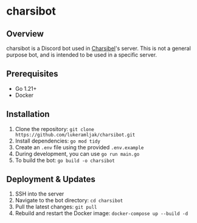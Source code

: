 # charsibot

## Overview

charsibot is a Discord bot used in [Charsibel](https://twitch.tv/charsibel)'s server. This is not a general purpose bot, and is intended to be used in a specific server.

## Prerequisites

- Go 1.21+
- Docker

## Installation

1. Clone the repository: `git clone https://github.com/lukeramljak/charsibot.git`
2. Install dependencies: `go mod tidy`
3. Create an `.env` file using the provided `.env.example`
4. During development, you can use `go run main.go`
5. To build the bot: `go build -o charsibot`

## Deployment & Updates

1. SSH into the server
2. Navigate to the bot directory: `cd charsibot`
3. Pull the latest changes: `git pull`
4. Rebuild and restart the Docker image: `docker-compose up --build -d`
